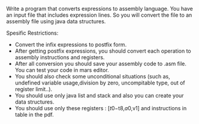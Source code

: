 Write a program that converts expressions to assembly language. You have an input file that includes expression lines. So you will convert the file to an assembly file using java data structures.

Spesific Restrictions:
- Convert the infix expressions to postfix form.
- After getting postfix expressions, you should convert each operation to assembly instructions and registers.
- After all conversion you should save your assembly code to .asm file. You can test your code in mars editor.
- You should also check some unconditional situations (such as, undefined variable usage,division by zero, uncompitable type, out of register limit..).
- You should use only java list and stack and also you can create your data structures. 
- You should use only these registers : [$t0-$t8,$a0,$v1] and instructions in table in the pdf.
